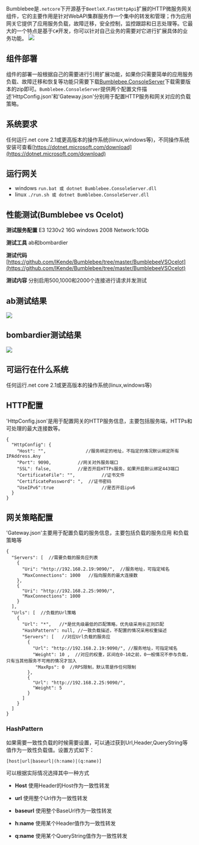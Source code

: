 Bumblebee是`.netcore`下开源基于`BeetleX.FastHttpApi`扩展的HTTP微服务网关组件，它的主要作用是针对WebAPI集群服务作一个集中的转发和管理；作为应用网关它提供了应用服务负载，故障迁移，安全控制，监控跟踪和日志处理等。它最大的一个特点是基于`C#`开发，你可以针对自己业务的需要对它进行扩展具体的业务功能。
![](https://i.imgur.com/uIb9y7I.jpg)
## 组件部署
组件的部署一般根据自己的需要进行引用扩展功能，如果你只需要简单的应用服务负载、故障迁移和恢复等功能只需要下载[Bumblebee.ConsoleServer](https://github.com/IKende/Bumblebee/tree/master/bin)下载需要版本的zip即可。`Bumblebee.ConsoleServer`提供两个配置文件描述'HttpConfig.json'和'Gateway.json'分别用于配置HTTP服务和网关对应的负载策略。
## 系统要求
任何运行.net core 2.1或更高版本的操作系统(liinux,windows等)，不同操作系统安装可查看[https://dotnet.microsoft.com/download](https://dotnet.microsoft.com/download)
## 运行网关
- windows `run.bat 或 dotnet Bumblebee.ConsoleServer.dll `
- linux `./run.sh 或 dotnet Bumblebee.ConsoleServer.dll`
## 性能测试(Bumblebee vs Ocelot)
**测试服务配置** E3 1230v2 16G windows 2008  Network:10Gb

**测试工具** ab和bombardier

**测试代码** [https://github.com/IKende/Bumblebee/tree/master/BumblebeeVSOcelot](https://github.com/IKende/Bumblebee/tree/master/BumblebeeVSOcelot)


**测试内容** 分别启用500,1000和2000个连接进行请求并发测试

## ab测试结果
![](https://i.imgur.com/rE97kRQ.png)
## bombardier测试结果
![](https://i.imgur.com/6BfQVjo.png)
## 可运行在什么系统
任何运行.net core 2.1或更高版本的操作系统(linux,windows等)
## HTTP配置
'HttpConfig.json'是用于配置网关的HTTP服务信息，主要包括服务端，HTTPs和可处理的最大连接数等。
```
{
  "HttpConfig": {
    "Host": "",               //服务绑定的地址，不指定的情况默认绑定所有IPAddress.Any
    "Port": 9090,          //网关对外服务端口
    "SSL": false,          //是否开启HTTPs服务，如果开启默认绑定443端口
    "CertificateFile": "",          //证书文件
    "CertificatePassword": ",  //证书密码
    "UseIPv6":true                  //是否开启ipv6
  }
}
```
## 网关策略配置
'Gateway.json'主要用于配置负载的服务信息，主要包括负载的服务应用 和负载策略等
```
{
  "Servers": [  //需要负载的服务应列表
    {
      "Uri": "http://192.168.2.19:9090/",  //服务地址，可指定域名
      "MaxConnections": 1000   //指向服务的最大连接数
    },
    {
      "Uri": "http://192.168.2.25:9090/",
      "MaxConnections": 1000
    }
  ],
  "Urls": [  //负载的Url策略
    {
      "Url": "*",   //*是优先级最低的匹配策略，优先级采用长正则匹配
      "HashPattern": null, //一致负载描述，不配置的情况采用权重描述
      "Servers": [   //对应Url负载的服务应
        {
          "Url": "http://192.168.2.19:9090/", //服务地址，可指定域名
          "Weight": 10 ,  //对应的权重，区间在0-10之前，0一般情况不参与负载，只有当其他服务不可用的情况才加入
           "MaxRps": 0  //RPS限制，默认零是作任何限制
        },
        {
          "Url": "http://192.168.2.25:9090/",
          "Weight": 5
        }
      ]
    }
  ]
}
```
### HashPattern
如果需要一致性负载的时候需要设置，可以通过获到Url,Header,QueryString等值作为一致性负载值。设置方式如下：
```
[host|url|baseurl|(h:name)|(q:name)]
```
可以根据实际情况选择其中一种方式

- **Host**
使用Header的Host作为一致性转发

- **url**
使用整个Url作为一致性转发

- **baseurl**
使用整个BaseUrl作为一致性转发

- **h:name**
使用某个Header值作为一致性转发

- **q:name**
使用某个QueryString值作为一致性转发

